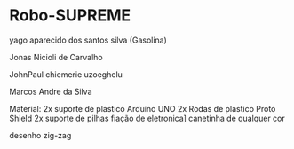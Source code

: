 # Robo-SUPREME

yago aparecido dos santos silva (Gasolina)

Jonas Nicioli de Carvalho 

JohnPaul chiemerie uzoeghelu

Marcos Andre da Silva

Material: 
2x suporte de plastico 
Arduino UNO
2x Rodas de plastico
Proto Shield 
2x suporte de pilhas
fiação de eletronica]
canetinha de qualquer cor

desenho zig-zag


